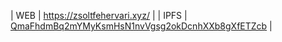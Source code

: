 
| WEB | <a href="https://zsoltfehervari.xyz/">https://zsoltfehervari.xyz/</a> |
| IPFS | <a href="https://ipfs.io/ipfs/QmaFhdmBq2mYMyKsmHsN1nvVgsg2okDcnhXXb8gXfETZcb">QmaFhdmBq2mYMyKsmHsN1nvVgsg2okDcnhXXb8gXfETZcb</a> |
